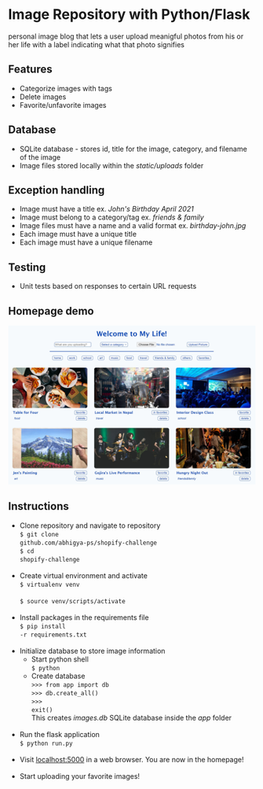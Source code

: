 # Image Repository with Python/Flask

personal image blog that lets a user upload meanigful photos from his or her life with a label indicating what that photo signifies

## Features
- Categorize images with tags
- Delete images
- Favorite/unfavorite images

## Database
- SQLite database - stores id, title for the image, category, and filename of the image
- Image files stored locally within the *static/uploads* folder

## Exception handling
- Image must have a title ex. *John's Birthday April 2021*
- Image must belong to a category/tag ex. *friends & family*
- Image files must have a name and a valid format ex. *birthday-john.jpg*
- Each image must have a unique title
- Each image must have a unique filename

## Testing
- Unit tests based on responses to certain URL requests

## Homepage demo
<img src="images/homepage-snip.JPG" />

## Instructions
- Clone repository and navigate to repository <br>
<code>$ git clone github.com/abhigya-ps/shopify-challenge </code> <br>
<code>$ cd shopify-challenge </code> <br><br>
- Create virtual environment and activate <br>
<code>$ virtualenv venv </code> <br>
<code>$ source venv/scripts/activate </code> <br><br>
- Install packages in the requirements file <br>
<code>$ pip install -r requirements.txt </code> <br><br>
- Initialize database to store image information
  - Start python shell <br>
  <code>$ python </code> <br>
  - Create database <br>
  <code>>>> from app import db </code> <br>
  <code>>>> db.create_all() </code> <br>
  <code>>>> exit() </code> <br>
  This creates *images.db* SQLite database inside the *app* folder <br><br>
- Run the flask application <br>
<code>$ python run.py </code> <br><br>
- Visit [localhost:5000](http://localhost:5000/) in a web browser. You are now in the homepage! <br><br>
- Start uploading your favorite images!
  
